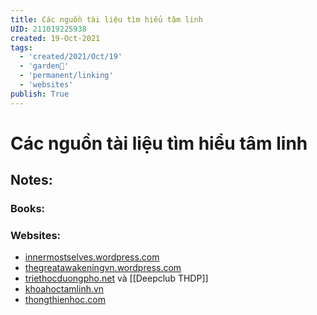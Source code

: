 ```yaml
---
title: Các nguồn tài liệu tìm hiểu tâm linh
UID: 211019225938
created: 19-Oct-2021
tags:
  - 'created/2021/Oct/19'
  - 'garden🏡'
  - 'permanent/linking'
  - 'websites'
publish: True
---
```

# Các nguồn tài liệu tìm hiểu tâm linh

## Notes:
### Books:

### Websites:
- [innermostselves.wordpress.com](https://innermostselves.wordpress.com/)
- [thegreatawakeningvn.wordpress.com](https://thegreatawakeningvn.wordpress.com/category/tam-linh/)
- [triethocduongpho.net](https://triethocduongpho.net/) và [[Deepclub THDP]]
- [khoahoctamlinh.vn](https://khoahoctamlinh.vn/)
- [thongthienhoc.com](http://www.thongthienhoc.com/index.html)